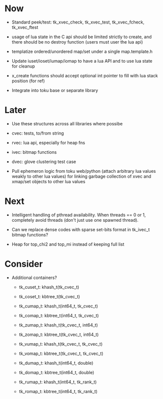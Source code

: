 # Now

- Standard peek/test: tk_xvec_check, tk_xvec_test, tk_xvec_fcheck, tk_xvec_ftest

- usage of lua state in the C api should be limited strictly to create, and
  there should be no destroy function (users must user the lua api)

- templatize ordered/unordered map/set under a single map.template.h

- Update iuset/ioset/iumap/iomap to have a lua API and to use lua state for cleanup

- x_create functions should accept optional int pointer to fill with lua stack
  position (for ref)

- Integrate into toku base or separate library

# Later

- Use these structures across all libraries where possibe

- cvec: tests, to/from string
- rvec: lua api, especially for heap fns
- ivec: bitmap functions
- dvec: glove clustering test case

- Pull ephemeron logic from toku web/python (attach arbitrary lua values weakly
  to other lua values) for linking garbage collection of xvec and xmap/set
  objects to other lua values

# Next

- Intelligent handling of pthread availability. When threads == 0 or 1,
  completely avoid threads (don't just use one spawned thread).

- Can we replace dense codes with sparse set-bits format in tk_ivec_t bitmap
  functions?

- Heap for top_chi2 and top_mi instead of keeping full list

# Consider

- Additional containers?

    - tk_cuset_t: khash_t(tk_cvec_t)
    - tk_coset_t: kbtree_t(tk_cvec_t)

    - tk_cumap_t: khash_t(int64_t, tk_cvec_t)
    - tk_comap_t: kbtree_t(int64_t, tk_cvec_t)
    - tk_zumap_t: khash_t(tk_cvec_t, int64_t)
    - tk_zomap_t: kbtree_t(tk_cvec_t, int64_t)
    - tk_vumap_t: khash_t(tk_cvec_t, tk_cvec_t)
    - tk_vomap_t: kbtree_t(tk_cvec_t, tk_cvec_t)

    - tk_dumap_t: khash_t(int64_t, double)
    - tk_domap_t: kbtree_t(int64_t, double)
    - tk_rumap_t: khash_t(int64_t, tk_rank_t)
    - tk_romap_t: kbtree_t(int64_t, tk_rank_t)
